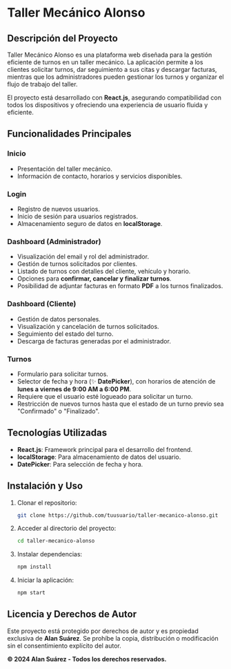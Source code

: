 # Taller Mecánico Alonso

## Descripción del Proyecto

Taller Mecánico Alonso es una plataforma web diseñada para la gestión eficiente de turnos en un taller mecánico. La aplicación permite a los clientes solicitar turnos, dar seguimiento a sus citas y descargar facturas, mientras que los administradores pueden gestionar los turnos y organizar el flujo de trabajo del taller.

El proyecto está desarrollado con **React.js**, asegurando compatibilidad con todos los dispositivos y ofreciendo una experiencia de usuario fluida y eficiente.

## Funcionalidades Principales

### Inicio

- Presentación del taller mecánico.
- Información de contacto, horarios y servicios disponibles.

### Login

- Registro de nuevos usuarios.
- Inicio de sesión para usuarios registrados.
- Almacenamiento seguro de datos en **localStorage**.

### Dashboard (Administrador)

- Visualización del email y rol del administrador.
- Gestión de turnos solicitados por clientes.
- Listado de turnos con detalles del cliente, vehículo y horario.
- Opciones para **confirmar, cancelar y finalizar turnos**.
- Posibilidad de adjuntar facturas en formato **PDF** a los turnos finalizados.

### Dashboard (Cliente)

- Gestión de datos personales.
- Visualización y cancelación de turnos solicitados.
- Seguimiento del estado del turno.
- Descarga de facturas generadas por el administrador.

### Turnos

- Formulario para solicitar turnos.
- Selector de fecha y hora (✨ **DatePicker**), con horarios de atención de **lunes a viernes de 9:00 AM a 6:00 PM**.
- Requiere que el usuario esté logueado para solicitar un turno.
- Restricción de nuevos turnos hasta que el estado de un turno previo sea "Confirmado" o "Finalizado".

## Tecnologías Utilizadas

- **React.js**: Framework principal para el desarrollo del frontend.
- **localStorage**: Para almacenamiento de datos del usuario.
- **DatePicker**: Para selección de fecha y hora.

## Instalación y Uso

1. Clonar el repositorio:
   ```sh
   git clone https://github.com/tuusuario/taller-mecanico-alonso.git
   ```
2. Acceder al directorio del proyecto:
   ```sh
   cd taller-mecanico-alonso
   ```
3. Instalar dependencias:
   ```sh
   npm install
   ```
4. Iniciar la aplicación:
   ```sh
   npm start
   ```

## Licencia y Derechos de Autor

Este proyecto está protegido por derechos de autor y es propiedad exclusiva de **Alan Suárez**. Se prohíbe la copia, distribución o modificación sin el consentimiento explícito del autor.

**© 2024 Alan Suárez - Todos los derechos reservados.**
